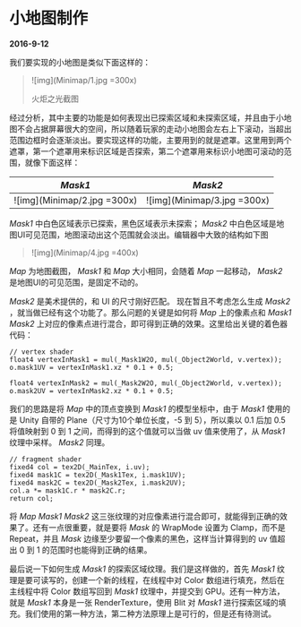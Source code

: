 # 小地图制作

**2016-9-12**

我们要实现的小地图是类似下面这样的：

> ![img](Minimap/1.jpg =300x)
>
> 火炬之光截图

经过分析，其中主要的功能是如何表现出已探索区域和未探索区域，并且由于小地图不会占据屏幕很大的空间，所以随着玩家的走动小地图会左右上下滚动，当超出范围边框时会逐渐淡出。要实现这样的功能，主要用到的就是遮罩。这里用到两个遮罩，第一个遮罩用来标识区域是否探索，第二个遮罩用来标识小地图可滚动的范围，就像下面这样：

_Mask1_ | _Mask2_
------------ | ------------- 
![img](Minimap/2.jpg =300x) | ![img](Minimap/3.jpg =300x)

_Mask1_ 中白色区域表示已探索，黑色区域表示未探索； _Mask2_ 中白色区域是地图UI可见范围，地图滚动出这个范围就会淡出。编辑器中大致的结构如下图

> ![img](Minimap/4.jpg =400x)

_Map_ 为地图截图， _Mask1_ 和 _Map_ 大小相同，会随着 _Map_ 一起移动， _Mask2_ 是地图UI的可见范围，是固定不动的。

_Mask2_ 是美术提供的，和 UI 的尺寸刚好匹配。 现在暂且不考虑怎么生成 _Mask2_ ，就当做已经有这个功能了。那么问题的关键是如何将 _Map_ 上的像素点和 _Mask1_ _Mask2_ 上对应的像素点进行混合，即可得到正确的效果。这里给出关键的着色器代码：
	
	// vertex shader
	float4 vertexInMask1 = mul(_Mask1W2O, mul(_Object2World, v.vertex));
	o.mask1UV = vertexInMask1.xz * 0.1 + 0.5;
	
	float4 vertexInMask2 = mul(_Mask2W2O, mul(_Object2World, v.vertex));
	o.mask2UV = vertexInMask2.xz * 0.1 + 0.5;

我们的思路是将 _Map_ 中的顶点变换到 _Mask1_ 的模型坐标中，由于 _Mask1_ 使用的是 Unity 自带的 Plane（尺寸为10个单位长度，-5 到 5），所以乘以 0.1 后加 0.5 将值映射到 0 到 1 之间，而得到的这个值就可以当做 uv 值来使用了，从 _Mask1_ 纹理中采样。 _Mask2_ 同理。

	// fragment shader
	fixed4 col = tex2D(_MainTex, i.uv);
	fixed4 mask1C = tex2D(_Mask1Tex, i.mask1UV);
	fixed4 mask2C = tex2D(_Mask2Tex, i.mask2UV);
	col.a *= mask1C.r * mask2C.r;
	return col;
	
将 _Map_ _Mask1_ _Mask2_ 这三张纹理的对应像素进行混合即可，就能得到正确的效果了。还有一点很重要，就是要将 _Mask_ 的 WrapMode 设置为 Clamp，而不是 Repeat，并且 _Mask_ 边缘至少要留一个像素的黑色，这样当计算得到的 uv 值超出 0 到 1 的范围时也能得到正确的结果。

最后说一下如何生成 _Mask1_ 的探索区域纹理。我们是这样做的，首先 _Mask1_ 纹理是要可读写的，创建一个新的线程，在线程中对 Color 数组进行填充，然后在主线程中将 Color 数组写回到 _Mask1_ 纹理中，并提交到 GPU。还有一种方法，就是 _Mask1_ 本身是一张 RenderTexture，使用 Blit 对 _Mask1_ 进行探索区域的填充。我们使用的第一种方法，第二种方法原理上是可行的，但是还有待测试。